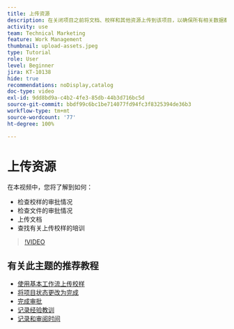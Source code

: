 ```yaml
---
title: 上传资源
description: 在关闭项目之前将文档、校样和其他资源上传到该项目，以确保所有相关数据都与该项目相关联。
activity: use
team: Technical Marketing
feature: Work Management
thumbnail: upload-assets.jpeg
type: Tutorial
role: User
level: Beginner
jira: KT-10138
hide: true
recommendations: noDisplay,catalog
doc-type: video
exl-id: 9dd8bd9a-c4b2-4fe3-85db-44b3d716bc5d
source-git-commit: bbdf99c6bc1be714077fd94fc3f8325394de36b3
workflow-type: tm+mt
source-wordcount: '77'
ht-degree: 100%

---
```


# 上传资源

在本视频中，您将了解到如何：

* 检查校样的审批情况
* 检查文件的审批情况
* 上传文档
* 查找有关上传校样的培训

>[!VIDEO](https://video.tv.adobe.com/v/3440380/?quality=12&learn=on&enablevpops=1&captions=chi_hans)

## 有关此主题的推荐教程

* [使用基本工作流上传校样](/help/workfront-proof/upload-proofs/upload-a-proof-with-a-basic-workflow.md)
* [将项目状态更改为完成](/help/manage-work/projects/change-the-project-status.md)
* [完成审批](/help/manage-work/close-a-project/complete-approvals.md)
* [记录经验教训](/help/manage-work/close-a-project/lessons-learned-from-closing-a-project.md)
* [记录和审阅时间](/help/manage-work/close-a-project/log-and-review-hours.md)

